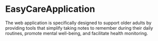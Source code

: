 # EasyCareApplication
 
The web application is specifically designed to support older adults by providing tools that simplify taking notes to remember during their daily routines, promote mental well-being, and facilitate health monitoring.
